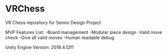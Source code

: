 # VRChess
VR Chess repository for Senior Design Project

MVP Features List:
-Board management
-Modular piece design
-Valid move check
-Give all valid moves
-Human readable debug


Unity Engine Version: 2018.4.12f1
